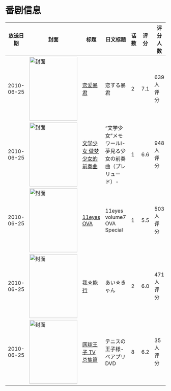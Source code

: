 # 番剧信息

|放送日期|封面|标题|日文标题|话数|评分|评分人数|
|---|---|---|---|---|---|---|
|2010-06-25|<img src="//lain.bgm.tv/pic/cover/c/48/6f/6591_lLSsB.jpg" alt="封面" style="width:150px;height:200px;object-fit:cover;">|[恋爱暴君](https://bangumi.tv/subject/6591)|恋する暴君|2|7.1|639人评分|
|2010-06-25|<img src="//lain.bgm.tv/pic/cover/c/92/b7/6812_Vz6r2.jpg" alt="封面" style="width:150px;height:200px;object-fit:cover;">|[文学少女 做梦少女的前奏曲](https://bangumi.tv/subject/6812)|“文学少女”メモワールI-夢見る少女の前奏曲（プレリュード）-|1|6.6|948人评分|
|2010-06-25|<img src="//lain.bgm.tv/pic/cover/c/6c/f7/7062_fO7hv.jpg" alt="封面" style="width:150px;height:200px;object-fit:cover;">|[11eyes OVA](https://bangumi.tv/subject/7062)|11eyes volume7 OVA Special|1|5.5|503人评分|
|2010-06-25|<img src="/img/no_icon_subject.png" alt="封面" style="width:150px;height:200px;object-fit:cover;">|[我☆能行](https://bangumi.tv/subject/35937)|あい☆きゃん|2|6.0|471人评分|
|2010-06-25|<img src="//lain.bgm.tv/pic/cover/c/16/31/67761_mMpnM.jpg" alt="封面" style="width:150px;height:200px;object-fit:cover;">|[网球王子 TV总集篇](https://bangumi.tv/subject/67761)|テニスの王子様- ペアプリDVD|8|6.2|35人评分|
